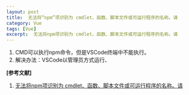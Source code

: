 ```yaml
---
layout: post
title:  无法将“npm”项识别为 cmdlet、函数、脚本文件或可运行程序的名称。请 
category: Vue
tags: [Vue]
excerpt:  无法将npm项识别为 cmdlet、函数、脚本文件或可运行程序的名称。请
---
```


1. CMD可以执行npm命令，但是VSCode终端中不能执行。
2. 解决办法：VSCode以管理员方式运行、

**[参考文献]**

1. [无法将npm项识别为 cmdlet、函数、脚本文件或可运行程序的名称。请](https://blog.csdn.net/LI_AINY/article/details/90548506 "无法将npm项识别为 cmdlet、函数、脚本文件或可运行程序的名称。请")


